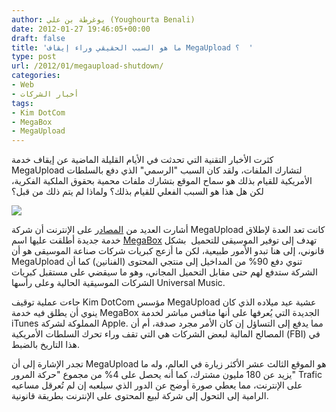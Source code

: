 ```yaml
---
author: يوغرطة بن علي (Youghourta Benali)
date: 2012-01-27 19:46:05+00:00
draft: false
title: 'ما هو السبب الحقيقي وراء إيقاف MegaUpload ؟  '
type: post
url: /2012/01/megaupload-shutdown/
categories:
- Web
- أخبار الشركات
tags:
- Kim DotCom
- MegaBox
- MegaUpload
---
```


كثرت الأخبار التقنية التي تحدثت في الأيام القليلة الماضية عن إيقاف خدمة MegaUpload لتشارك الملفات، ولقد كان السبب "الرسمي" الذي دفع بالسلطات الأمريكية للقيام بذلك هو سماح الموقع بتشارك ملفات محمية بحقوق الملكية الفكرية، لكن هل هذا هو السبب الفعلي للقيام بذلك؟ ولماذا لم يتم ذلك من قبل؟




[![](http://www.it-scoop.com/wp-content/uploads/2012/01/megaupload-shutdown.jpg)
](http://www.it-scoop.com/wp-content/uploads/2012/01/megaupload-shutdown.jpg)




أشارت العديد من [المصادر](http://www.digitalmusicnews.com/permalink/2012/120125conspiracy) على الإنترنت أن شركة MegaUpload كانت تعد العدة لإطلاق خدمة جديدة أطلقت عليها اسم [MegaBox](http://digitalmusicnews.com/permalink/2011/111221airvinyl) تهدف إلى توفير الموسيقى للتحميل  بشكل قانوني، إلى هنا تبدو الأمور طبيعية، لكن ما أزعج كبريات شركات صناعة الموسيقى هو أن MegaUpload تنوي دفع 90% من المداخيل إلى منتجي المحتوى (الفنانين) كما أن الشركة ستدفع لهم حتى مقابل التحميل المجاني، وهو ما سيقضي على مستقبل كبريات الشركات الموسيقية الحالية وعلى رأسها Universal Music.




جاءت عملية توقيف Kim DotCom مؤسس MegaUpload عشية عيد ميلاده الذي كان ينوي أن يطلق فيه خدمة MegaBox الجديدة التي يُعرفها على أنها منافس مباشر لخدمة iTunes المملوكة لشركة Apple. مما يدفع إلى التساؤل إن كان الأمر مجرد صدفة، أم أن المصالح المالية لبعض الشركات هي التي تقف وراء تحرك السلطات الأمريكية (FBI) في هذا التاريخ بالضبط.




تجدر الإشارة إلى أن MegaUpload هو الموقع الثالث عشر الأكثر زيارة في العالم، وله ما يزيد عن 180 مليون مشترك، كما أنه يحصل على 4% من مجموع "حركة المرور" Trafic على الإنترنت، مما يعطي صورة أوضح عن الدور الذي سيلعبه إن لم تُعرقل مساعيه الرامية إلى التحول إلى شركة لبيع المحتوى على الإنترنت بطريقة قانونية.



